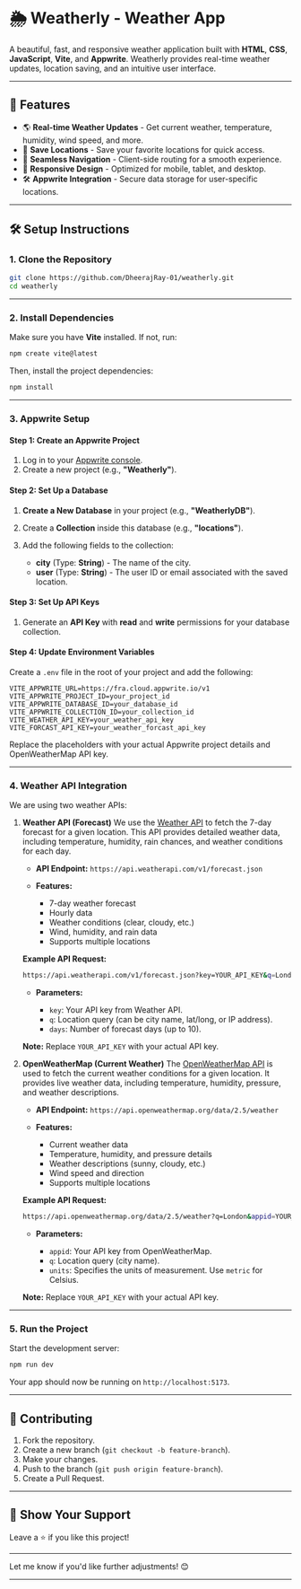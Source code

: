 
# 🌦️ Weatherly - Weather App

A beautiful, fast, and responsive weather application built with **HTML**, **CSS**, **JavaScript**, **Vite**, and **Appwrite**. Weatherly provides real-time weather updates, location saving, and an intuitive user interface.

---

## 🚀 Features

* 🌎 **Real-time Weather Updates** - Get current weather, temperature, humidity, wind speed, and more.
* 💾 **Save Locations** - Save your favorite locations for quick access.
* 🔄 **Seamless Navigation** - Client-side routing for a smooth experience.
* 📱 **Responsive Design** - Optimized for mobile, tablet, and desktop.
* 🛠️ **Appwrite Integration** - Secure data storage for user-specific locations.

---

## 🛠️ Setup Instructions

### **1. Clone the Repository**

```bash
git clone https://github.com/DheerajRay-01/weatherly.git
cd weatherly
```

---

### **2. Install Dependencies**

Make sure you have **Vite** installed. If not, run:

```bash
npm create vite@latest
```

Then, install the project dependencies:

```bash
npm install
```

---

### **3. Appwrite Setup**

#### **Step 1: Create an Appwrite Project**

1. Log in to your [Appwrite console](https://cloud.appwrite.io).
2. Create a new project (e.g., **"Weatherly"**).

#### **Step 2: Set Up a Database**

1. **Create a New Database** in your project (e.g., **"WeatherlyDB"**).
2. Create a **Collection** inside this database (e.g., **"locations"**).
3. Add the following fields to the collection:

   * **city** (Type: **String**) - The name of the city.
   * **user** (Type: **String**) - The user ID or email associated with the saved location.

#### **Step 3: Set Up API Keys**

1. Generate an **API Key** with **read** and **write** permissions for your database collection.

#### **Step 4: Update Environment Variables**

Create a `.env` file in the root of your project and add the following:

```plaintext
VITE_APPWRITE_URL=https://fra.cloud.appwrite.io/v1
VITE_APPWRITE_PROJECT_ID=your_project_id
VITE_APPWRITE_DATABASE_ID=your_database_id
VITE_APPWRITE_COLLECTION_ID=your_collection_id
VITE_WEATHER_API_KEY=your_weather_api_key
VITE_FORCAST_API_KEY=your_weather_forcast_api_key
```

Replace the placeholders with your actual Appwrite project details and OpenWeatherMap API key.

---

### **4. Weather API Integration**

We are using two weather APIs:

1. **Weather API (Forecast)**
   We use the [Weather API](https://www.weatherapi.com/) to fetch the 7-day forecast for a given location. This API provides detailed weather data, including temperature, humidity, rain chances, and weather conditions for each day.

   * **API Endpoint:** `https://api.weatherapi.com/v1/forecast.json`
   * **Features:**

     * 7-day weather forecast
     * Hourly data
     * Weather conditions (clear, cloudy, etc.)
     * Wind, humidity, and rain data
     * Supports multiple locations

   **Example API Request:**

   ```bash
   https://api.weatherapi.com/v1/forecast.json?key=YOUR_API_KEY&q=London&days=7
   ```

   * **Parameters:**

     * `key`: Your API key from Weather API.
     * `q`: Location query (can be city name, lat/long, or IP address).
     * `days`: Number of forecast days (up to 10).

   **Note:** Replace `YOUR_API_KEY` with your actual API key.

2. **OpenWeatherMap (Current Weather)**
   The [OpenWeatherMap API](https://openweathermap.org/api) is used to fetch the current weather conditions for a given location. It provides live weather data, including temperature, humidity, pressure, and weather descriptions.

   * **API Endpoint:** `https://api.openweathermap.org/data/2.5/weather`
   * **Features:**

     * Current weather data
     * Temperature, humidity, and pressure details
     * Weather descriptions (sunny, cloudy, etc.)
     * Wind speed and direction
     * Supports multiple locations

   **Example API Request:**

   ```bash
   https://api.openweathermap.org/data/2.5/weather?q=London&appid=YOUR_API_KEY&units=metric
   ```

   * **Parameters:**

     * `appid`: Your API key from OpenWeatherMap.
     * `q`: Location query (city name).
     * `units`: Specifies the units of measurement. Use `metric` for Celsius.

   **Note:** Replace `YOUR_API_KEY` with your actual API key.

---

### **5. Run the Project**

Start the development server:

```bash
npm run dev
```

Your app should now be running on `http://localhost:5173`.

---

## 🤝 Contributing

1. Fork the repository.
2. Create a new branch (`git checkout -b feature-branch`).
3. Make your changes.
4. Push to the branch (`git push origin feature-branch`).
5. Create a Pull Request.

---

## 🌟 Show Your Support

Leave a ⭐ if you like this project!

---

Let me know if you'd like further adjustments! 😊

---

